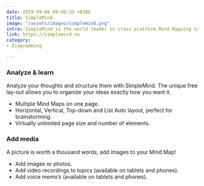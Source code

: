 ```yaml
---
date: 2019-09-06 09:49:33 +0100
title: SimpleMind
image: "/assets/images/simplemind.png"
intro: SimpleMind is the world leader in cross platform Mind Mapping tools.
link: https://simplemind.eu
category:
- Diagramming

---
```

### Analyze & learn

Analyze your thoughts and structure them with SimpleMind. The unique free lay-out allows you to organize your ideas exactly how you want it.

* Multiple Mind Maps on one page.
* Horizontal, Vertical, Top-down and List Auto layout, perfect for brainstorming.
* Virtually unlimited page size and number of elements.

### Add media

A picture is worth a thousand words, add images to your Mind Map!

* Add images or photos.
* Add video recordings to topics (available on tablets and phones).
* Add voice memo’s (available on tablets and phones).